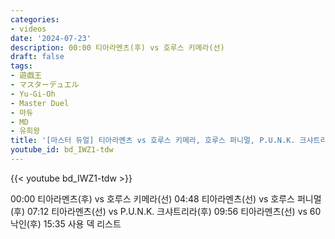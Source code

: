 ```yaml
---
categories:
- videos
date: '2024-07-23'
description: 00:00 티아라멘츠(후) vs 호루스 키메라(선)
draft: false
tags:
- 遊戯王
- マスターデュエル
- Yu-Gi-Oh
- Master Duel
- 마듀
- MD
- 유희왕
title: '[마스터 듀얼] 티아라멘츠 vs 호루스 키메라, 호루스 퍼니멀, P.U.N.K. 크샤트리라, 60 낙인'
youtube_id: bd_IWZ1-tdw
---
```



{{< youtube bd_IWZ1-tdw >}}

00:00 티아라멘츠(후) vs 호루스 키메라(선)
04:48 티아라멘츠(선) vs 호루스 퍼니멀(후)
07:12 티아라멘츠(선) vs P.U.N.K. 크샤트리라(후)
09:56 티아라멘츠(선) vs 60 낙인(후)
15:35 사용 덱 리스트
